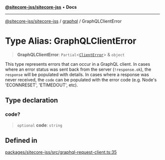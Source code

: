 [**@sitecore-jss/sitecore-jss**](../../README.md) • **Docs**

***

[@sitecore-jss/sitecore-jss](../../README.md) / [graphql](../README.md) / GraphQLClientError

# Type Alias: GraphQLClientError

> **GraphQLClientError**: `Partial`\<[`ClientError`](../../index/classes/ClientError.md)\> & `object`

This type represents errors that can occur in a GraphQL client.
In cases where an error status was sent back from the server (`!response.ok`), the `response` will be populated with details. In cases where a response was never received, the `code` can be populated with the error code (e.g. Node's 'ECONNRESET', 'ETIMEDOUT', etc).

## Type declaration

### code?

> `optional` **code**: `string`

## Defined in

[packages/sitecore-jss/src/graphql-request-client.ts:35](https://github.com/Sitecore/jss/blob/ff400466a8d16483c667d9a837e1247d6192035e/packages/sitecore-jss/src/graphql-request-client.ts#L35)
